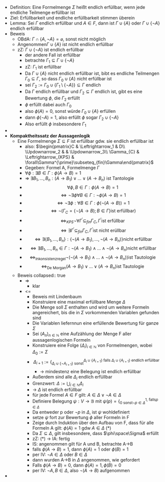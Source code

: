- Definition: Eine Formelmenge $\Sigma$ heißt endlich erfüllbar, wenn jede endliche Teilmenge erfüllbar ist
- Ziel: Erfüllbarkeit und endliche erfüllbarkeit stimmen überein
- Lemma: Sei $\Gamma$ endlich erfüllbar und $A\in F$, dann ist $\Gamma\cup\left\lbrace A\right\rbrace$ oder $\Gamma\cup\left\lbrace\neg A\right\rbrace$ endlich erfüllbar
- Beweis
	- OBdA: $\Gamma\cap\left\lbrace A,\neg A\right\rbrace=\varnothing$, sonst nicht möglich
	- Angenommen$\Gamma\cup\left\lbrace A\right\rbrace$ ist nicht endlich erfüllbar
	- zZ: $\Gamma\cup\left\lbrace\neg A\right\rbrace$ ist endlich erfüllbar
		- der andere Fall ist erfüllbar
		- betrachte $\Gamma_1\subseteq\Gamma\cup\left\lbrace\neg A\right\rbrace$
		- zZ: $\Gamma_1$ ist erfüllbar
		- Da $\Gamma\cup\left\lbrace A\right\rbrace$ nicht endlich erfüllbar ist, bibt es endliche Teilmengen $\Gamma_0\subseteq\Gamma$, so dass $\Gamma_0\cup\left\lbrace A\right\rbrace$ nicht erfüllbar ist
		- sei $\Gamma_2:=\Gamma_0\cup\left\lbrace\Gamma_1\setminus\left\lbrace\neg A\right\rbrace\right\rbrace\subseteq\Gamma$ endlich
		- Da $\Gamma$ endlich erfüllbar und $\Gamma_2\subseteq\Gamma$ endlich ist, gibt es eine Bewertung $\phi$, die $\Gamma_2$ erfüllt
		- $\phi$ erfüllt dabei auch $\Gamma_0$
		- also $\phi\left(A\right)=0$, sonst würde $\Gamma_0\cup\left\lbrace A\right\rbrace$ erfüllen
		- dann $\phi\left(\neg A\right)=1$, also erfüllt $\phi$ sogar $\Gamma_2\cup\left\lbrace\neg A\right\rbrace$
		- Also erfüllt $\phi$ insbesondere $\Gamma_1$
-
- **Kompaktheitssatz der Aussagenlogik**
	- Eine Formelmenge $\Sigma\subseteq F$ ist erfüllbar gdw. sie endlich erfüllbar ist
		- also: $\begin{pmatrix}C & \Leftrightarrow_1 & D\\ \Updownarrow_2 &  & \Updownarrow_3\\ \Gamma_{C} & \Leftrightarrow_{KPS} & \forall\Gamma^{\prime}\subseteq_{fin}\Gamma\end{pmatrix}$
		- Gegeben: Formel A, Formelmenge $\Gamma$
		- $\forall\phi:\exists B\in\Gamma:\phi\left(A\rightarrow B\right)=1$
		- => $\exists B_1,...,B_{n}:\left(A\rightarrow B_1\right)\lor...\lor\left(A\rightarrow B_{n}\right)$ ist Tantologie
		- $$\forall\phi,B\in\Gamma:\phi\left(A\rightarrow B\right)=1$$
		- $$\Leftrightarrow\neg\exists\phi\forall B\in\Gamma:\neg\phi\left(A\rightarrow B\right)=1$$
		- $$\Leftrightarrow\neg\exists\phi:\forall B\in\Gamma:\phi\left(\neg\left(A\rightarrow B\right)\right)=1$$
		- $$\Leftrightarrow\neg\left(\Gamma_{C}=\left\lbrace\neg\left(A\rightarrow B\right);B\in\Gamma\right\rbrace\text{ist erfüllbar}\right)$$
		- $$\Leftrightarrow_{KPS}\neg\forall\Gamma^{\prime}\subseteq_{fin}\Gamma_{C},\Gamma^{\prime}\text{ist erfüllbar}$$
		- $$\Leftrightarrow\exists\Gamma^{\prime}\subseteq_{fin}\Gamma_{C},\Gamma^{\prime}\text{ist nicht erüllbar}$$
		- $$\Leftrightarrow\exists\left\lbrace B_1,...,B_{n}\right\rbrace:\left\lbrace\neg\left(A\rightarrow B_1\right),...,\neg\left(A\rightarrow B_{n}\right)\right\rbrace\text{nicht erfüllbar}$$
		- $$\Leftrightarrow\exists B_1,...,B_{n}\in\Gamma:\neg\left(A\rightarrow B_1\right)\land...\land\neg\left(A\rightarrow B_{n}\right)\text{nicht erfüllbar}$$
		- $$\Leftrightarrow_{\text{Inkonsistenzregel}}\neg\left(\neg\left(A\rightarrow B_1\right)\land...\land\neg\left(A\rightarrow B_{n}\right)\right)\text{ist Tautologie}$$
		- $$\Leftrightarrow_{\text{De Morgan}}\left(A\rightarrow B_1\right)\lor...\lor\left(A\rightarrow B_{n}\right)\text{ist Tautologie}$$
	- Beweis
	  collapsed:: true
		- =>
			- klar
		- <=
			- Beweis mit Lindenbaum
			- Konstruiere eine maximal erfüllbare Menge $\Delta$
			- Die Menge soll $\Sigma$ enthalten und wird um weitere Formeln angereichert, bis die in $\Sigma$ vorkommenden Variablen gefunden sind
			- Die Variablen liefernnun eine erfüllende Bewertung für ganze $\Sigma$
			- Sei $\left(A_{n}\right)_{n\in\mathbb{N}}$ eine Aufzählung der Menge F aller aussagenlogischen Formeln
			- Konstruiere eine Folge $\left(\Delta_{i}\right)_{i\in\mathbb{N}}$ von Formelmengen, wobei $\Delta_0:=\Sigma$
			- $$\Delta_{i+1}:=\left\lbrace_{\Delta_{i}\cup\left\lbrace\neg A_{i+1}\right\rbrace\text{ sonst}}^{\Delta_{i}\cup\left\lbrace A_{i+1}\right\rbrace\text{ falls }\Delta_{i}\cup\left\lbrace A_{i+1}\right\rbrace\text{ endlich erfüllbar}}\right.$$
				- -> mindestenz eine Belegung ist endlich erfüllbar
			- Außerdem sind alle $\Delta_{i}$ endlich erfüllbar
			- Grenzwert: $\Delta:=\bigcup_{i\in\mathbb{N}}\Delta_{i}$
			- -> $\Delta$ ist endlich erfüllbar
			- für jede Formel $A\in F$ gilt: $A\in\Delta\lor\neg A\in\Delta$
			- Definiere Belegung $\psi:V\rightarrow\mathbb{B}$ mit $\psi\left(p\right)=\left\lbrace_{0\text{ sonst}\neg p\in\Delta}^{1\text{, falls}p\in\Delta}\right.$
			- Da entweder p oder $\neg p$ in $\Delta$, ist $\psi$ wohldefiniert
			- setze $\psi$ fort zur Bewertung $\phi$ aller Formeln in F
			- Zeige durch Induktion über den Aufbau von F, dass für alle Formeln A gilt: $\phi\left(A\right)=1$ gdw $A\in\Delta$ (*)
			- Da $\Sigma\subseteq\Delta$, gilt insbesondere, dass $\phi\space\Sigma$ erfüllt
			- zZ: (*) -> IA: fertig
			- IS: angenommen gilt für A und B, betrachte A->B
			- falls $\phi\left(A\rightarrow B\right)=1$, dann $\phi\left(A\right)=1$ oder $\phi\left(B\right)=1$
			- per IV: $\neg A\in\Delta$ oder $B\in\Delta$
			- dann wurden A->B in $\Delta$ angenommen, wie gefordert
			- Falls $\phi\left(A\rightarrow B\right)=0$, dann $\phi\left(A\right)=1,\phi\left(B\right)=0$
			- per IV: $\neg A,B\in\Delta$, also $\neg\left(A\rightarrow B\right)$ aufgenommen
-